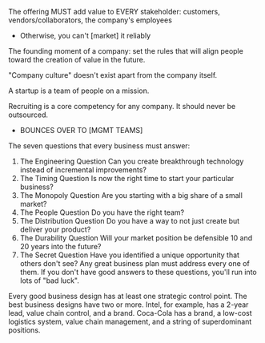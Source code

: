 
The offering MUST add value to EVERY stakeholder: customers, vendors/collaborators, the company's employees
- Otherwise, you can't [market] it reliably

The founding moment of a company: set the rules that will align people toward the creation of value in the future.

"Company culture" doesn't exist apart from the company itself.

A startup is a team of people on a mission.

Recruiting is a core competency for any company. It should never be outsourced.
- BOUNCES OVER TO [MGMT TEAMS]

The seven questions that every business must answer:
1. The Engineering Question Can you create breakthrough technology instead of incremental improvements?
2. The Timing Question Is now the right time to start your particular business?
3. The Monopoly Question Are you starting with a big share of a small market?
4. The People Question Do you have the right team?
5. The Distribution Question Do you have a way to not just create but deliver your product?
6. The Durability Question Will your market position be defensible 10 and 20 years into the future?
7. The Secret Question Have you identified a unique opportunity that others don't see?
Any great business plan must address every one of them.
If you don't have good answers to these questions, you'll run into lots of "bad luck".

Every good business design has at least one strategic control point. The best business designs have two or more.
Intel, for example, has a 2-year lead, value chain control, and a brand.
Coca-Cola has a brand, a low-cost logistics system, value chain management, and a string of superdominant positions.
